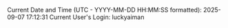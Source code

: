 Current Date and Time (UTC - YYYY-MM-DD HH:MM:SS formatted): 2025-09-07 17:12:31
Current User's Login: luckyaiman
